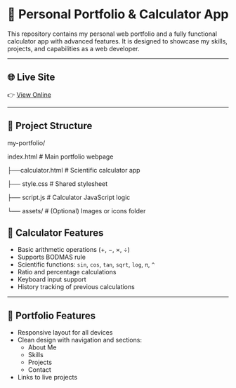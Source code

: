 # 💼 Personal Portfolio & Calculator App

This repository contains my personal web portfolio and a fully functional calculator app with advanced features. It is designed to showcase my skills, projects, and capabilities as a web developer.

---

## 🌐 Live Site

👉 [View Online](https:https://github.com/mianzaman11/Portfolio/)  


---

## 📁 Project Structure

my-portfolio/

index.html # Main portfolio webpage

├──calculator.html # Scientific calculator app

├── style.css # Shared stylesheet

├── script.js # Calculator JavaScript logic

└── assets/ # (Optional) Images or icons folder


## 🧮 Calculator Features

- Basic arithmetic operations (+, −, ×, ÷)
- Supports BODMAS rule
- Scientific functions: `sin`, `cos`, `tan`, `sqrt`, `log`, `π`, `^`
- Ratio and percentage calculations
- Keyboard input support
- History tracking of previous calculations

---

## 🌟 Portfolio Features

- Responsive layout for all devices
- Clean design with navigation and sections:
  - About Me
  - Skills
  - Projects
  - Contact
- Links to live projects


